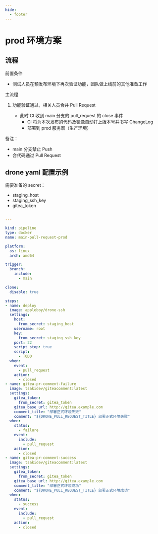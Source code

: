 ```yaml
---
hide:
  - footer
---
```


# prod 环境方案

## 流程

前置条件

- 测试人员在预发布环境下再次验证功能，团队做上线前的其他准备工作

主流程

1. 功能验证通过，相关人员合并 Pull Request

      - 此时 CI 收到 main 分支的 pull_request 的 close 事件
          - CI 将为本次发布的代码及镜像自动打上版本号并书写 ChangeLog
          - 部署到 prod 服务器（生产环境）

备注：

- main 分支禁止 Push
- 合代码通过 Pull Request

## drone yaml 配置示例

需要准备的 secret：

- staging_host
- staging_ssh_key
- gitea_token

```yaml

---

kind: pipeline
type: docker
name: main-pull-request-prod

platform:
  os: linux
  arch: amd64

trigger:
  branch:
    include:
      - main

clone:
  disable: true

steps:
- name: deploy
  image: appleboy/drone-ssh
  settings:
    host:
      from_secret: staging_host
    username: root
    key:
      from_secret: staging_ssh_key
    port: 22
    script_stop: true
    script:
      - TODO
  when:
    event:
      - pull_request
    action:
      - closed
- name: gitea-pr-comment-failure
  image: tsakidev/giteacomment:latest
  settings:
    gitea_token:
      from_secret: gitea_token
    gitea_base_url: http://gitea.example.com
    comment_title: "部署正式环境失败"
    comment: "${DRONE_PULL_REQUEST_TITLE} 部署正式环境失败"
  when:
    status: 
      - failure
    event:
      include:
        - pull_request
    action:
      - closed
- name: gitea-pr-comment-success
  image: tsakidev/giteacomment:latest
  settings:
    gitea_token:
      from_secret: gitea_token
    gitea_base_url: http://gitea.example.com
    comment_title: "部署正式环境成功"
    comment: "${DRONE_PULL_REQUEST_TITLE} 部署正式环境成功"
  when:
    status: 
      - success
    event:
      include:
        - pull_request
    action:
      - closed

```

